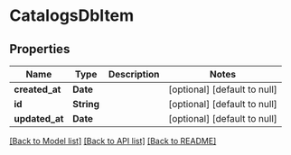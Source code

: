 # CatalogsDbItem
## Properties

Name | Type | Description | Notes
------------ | ------------- | ------------- | -------------
**created\_at** | **Date** |  | [optional] [default to null]
**id** | **String** |  | [optional] [default to null]
**updated\_at** | **Date** |  | [optional] [default to null]

[[Back to Model list]](../README.md#documentation-for-models) [[Back to API list]](../README.md#documentation-for-api-endpoints) [[Back to README]](../README.md)

